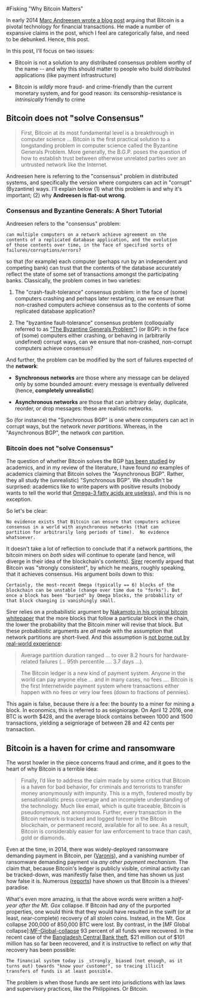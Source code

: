
#Fisking "Why Bitcoin Matters"

In early 2014
[Marc Andreesen wrote a blog post][Andreesen-Why-Bitcoin-Matters]
arguing that Bitcoin is a pivotal technology for financial
transactions.  He made a number of expansive claims in the post, which
I feel are categorically false, and need to be debunked.  Hence, this
post.

In this post, I'll focus on two issues:  

* Bitcoin is not a solution to any distributed consensus problem
  worthy of the name -- and why this should matter to people who build
  distributed applications (like payment infrastructure)

* Bitcoin is _wildly_ more fraud- and crime-friendly than the current
  monetary system, and for good reason: its censorship-resistance is
  _intrinsically_ friendly to crime

## Bitcoin does not "solve Consensus"

>First, Bitcoin at its most fundamental level is a breakthrough in
 computer science ... Bitcoin is the first practical solution to a
 longstanding problem in computer science called the Byzantine
 Generals Problem.  More generally, the B.G.P. poses the question of
 how to establish trust between otherwise unrelated parties over an
 untrusted network like the Internet.

Andreesen here is referring to the "consensus" problem in distributed
systems, and specifically the version where computers can act in
"corrupt" (Byzantine) ways.  I'll explain below (1) what this problem
is and why it's important; (2) why **Andreesen is flat-out wrong**.

### Consensus and Byzantine Generals: A Short Tutorial

Andreesen refers to the "consensus" problem:

    can multiple computers on a network achieve agreement on the
	contents of a replicated database application, and the evolution
	of those contents over time, in the face of specified sorts of
	failures/corruptions/errors?

so that (for example) each computer (perhaps run by an independent and
competing bank) can trust that the contents of the database accurately
reflect the state of some set of transactions amongst the
participating banks.  Classically, the problem comes in two varieties:  

1. The "crash-fault-tolerance" consensus problem: in the face of
   (some) computers crashing and perhaps later restarting, can we
   ensure that non-crashed computers achieve consensus as to the
   contents of some replicated database application?

2. The "byzantine fault-tolerance" consensus problem (colloquially
   referred to as
   ["The Byzantine Generals Problem"][Lamport-Byzantine-Generals])
   (or BGP): in the face of (some) computers either crashing, or
   behaving in (arbitrarily undefined) corrupt ways, can we ensure
   that non-crashed, non-corrupt computers achieve consensus?

And further, the problem can be modified by the sort of failures
expected of the **network**:

* **Synchronous networks** are those where any message can be delayed
  only by some bounded amount: every message is eventually delivered
  (hence, **completely unrealistic**)

* **Asynchronous networks** are those that can arbitrary delay,
  duplicate, reorder, or drop messages: these are realistic networks.

So (for instance) the "Synchronous BGP" is one where computers can act
in corrupt ways, but the network _never partitions_.  Whereas, in the
"Asynchronous BGP", the network _can_ partition.

### Bitcoin does not "solve Consensus"

The question of whether Bitcoin solves the BGP
[has been studied][Bitcoin-theory-byzantine-generals] by academics,
and in my review of the literature, I have found _no_ examples of
academics claiming that Bitcoin solves the "Asynchronous BGP".
Rather, they all study the (unrealistic) "Synchronous BGP".  We
shoudln't be surprised: academics like to write papers with positive
results (nobody wants to tell the world that
[Omega-3 fatty acids are useless][omega-3-samefacts]), and this is no
exception.

So let's be clear:

    No evidence exists that Bitcoin can ensure that computers achieve
    consensus in a world with asynchronous networks (that can
    partition for arbitrarily long periods of time).  No evidence
    whatsoever.

It doesn't take a lot of reflection to conclude that if a network
partitions, the bitcoin miners on _both sides_ will continue to
operate (and hence, will diverge in their idea of the blockchain's
contents).  [Sirer][Sirer2016] recently argued that Bitcoin was
"strongly consistent", by which he means, roughly speaking, that it
achieves consensus.  His argument boils down to this:

    Certainly, the most-recent Omega (typically == 6) blocks of the
    blockchain can be unstable (change over time due to "forks"). But
    once a block has been "buried" by Omega blocks, the probability of
    that block changing is vanishingly small.

Sirer relies on a probabilistic argument by
[Nakamoto in his original bitcoin whitepaper][Nakamoto-bitcoin] that
the more blocks that follow a particular block in the chain, the lower
the probability that the Bitcoin miner will revise that block.  But
these probabilistic arguments are _all_ made with the assumption that
network partitions are short-lived.  And this assumption is
[not borne out by real-world experience][Aphyr]:

>Average partition duration ranged ... to over 8.2 hours for
 hardware-related failures (... 95th percentile .... 3.7 days ...).



>The Bitcoin ledger is a new kind of payment system. Anyone in the
>world can pay anyone else ... and in many cases, no fees .... Bitcoin
>is the first Internetwide payment system where transactions either
>happen with no fees or very low fees (down to fractions of pennies).

This again is false, because there _is_ a fee: the bounty to a miner
for mining a block.  In economics, this is referred to as seigniorage.
On April 12 2016, one BTC is worth $428, and the average block
contains between 1000 and 1500 transactions, yielding a seigniorage of
between 28 and 42 cents per transaction.

## Bitcoin is a haven for crime and ransomware

The worst howler in the piece concerns fraud and crime, and it goes to
the heart of why Bitcoin is a terrible idea:

>Finally, I’d like to address the claim made by some critics that
>Bitcoin is a haven for bad behavior, for criminals and terrorists to
>transfer money anonymously with impunity. This is a myth, fostered
>mostly by sensationalistic press coverage and an incomplete
>understanding of the technology. Much like email, which is quite
>traceable, Bitcoin is pseudonymous, not anonymous. Further, every
>transaction in the Bitcoin network is tracked and logged forever in
>the Bitcoin blockchain, or permanent record, available for all to
>see. As a result, Bitcoin is considerably easier for law enforcement
>to trace than cash, gold or diamonds.

Even at the time, in 2014, there was widely-deployed ransomware
demanding payment in Bitcoin, per
([Varonis][Varonis-Brief-History-of-Ransomware]), and a vanishing
number of ransomware demanding payment via _any other payment
mechanism_.  The claim that, because Bitcoin's ledger is publicly
visible, criminal activity can be tracked-down, was manifestly false
then, and time has shown us just how false it is.  Numerous
([reports][Cryptowall-Report]) have shown us that Bitcoin is a
thieves' paradise.

What's even more amazing, is that the above words were written a
_half-year after the Mt. Gox_ collapse.  If Bitcoin had _any_ of the
purported properties, one would think that they would have resulted in
the swift (or at least, near-complete) recovery of all stolen coins.
Instead, in the Mt. Gox collapse 200,000 of 850,000 BTC were lost.  By
contrast, in the [MF Global collapse]:[MF-Global-collapse] 93 percent
of all funds were recovered.  In the recent case of the
[Bangladesh Central Bank theft][Bangladesh-bank-theft], $21 million
out of $101 million has so far been recovered, and it is instructive
to reflect on _why_ that recovery has been possible:

    The financial system today is _strongly_ biased (not enough, as it
    turns out) towards "know your customer", so tracing illicit
    transfers of funds is at least possible.

The problem is when those funds are sent into jurisdictions with lax
laws and supervisory practices, like the Philippines.  Or Bitcoin.

[Lamport-Byzantine-Generals]: http://research.microsoft.com/en-us/um/people/lamport/pubs/byz.pdf

[Bitcoin-theory-byzantine-generals]: https://bitcointalk.org/index.php?topic=99631.0

[Andreesen-Why-Bitcoin-Matters]: https://a16z.com/2014/01/21/why-bitcoin-matters-2/

[Sirer2016]: http://hackingdistributed.com/2016/03/01/bitcoin-guarantees-strong-not-eventual-consistency/

[Varonis-Brief-History-of-Ransomware]: https://blog.varonis.com/a-brief-history-of-ransomware/

[Cryptowall-Report]: http://cyberthreatalliance.org/cryptowall-report.pdf

[MT-Gox-collapse]: https://en.wikipedia.org/wiki/Mt._Gox#Insolvency_and_shutdown

[MF-Global-collapse]: https://en.wikipedia.org/wiki/MF_Global

[Bangladesh-bank-theft]: http://www.bloomberg.com/news/articles/2016-03-09/the-1-billion-plot-to-rob-fed-accounts-leads-to-manila-casinos

[Nakamoto-bitcoin]: https://bitcoin.org/bitcoin.pdf

[Aphyr]: https://aphyr.com/posts/288-the-network-is-reliable

[omega-3-samefacts]: http://www.samefacts.com/2013/01/health-medicine/how-breakthrough-medical-findings-disappear/
